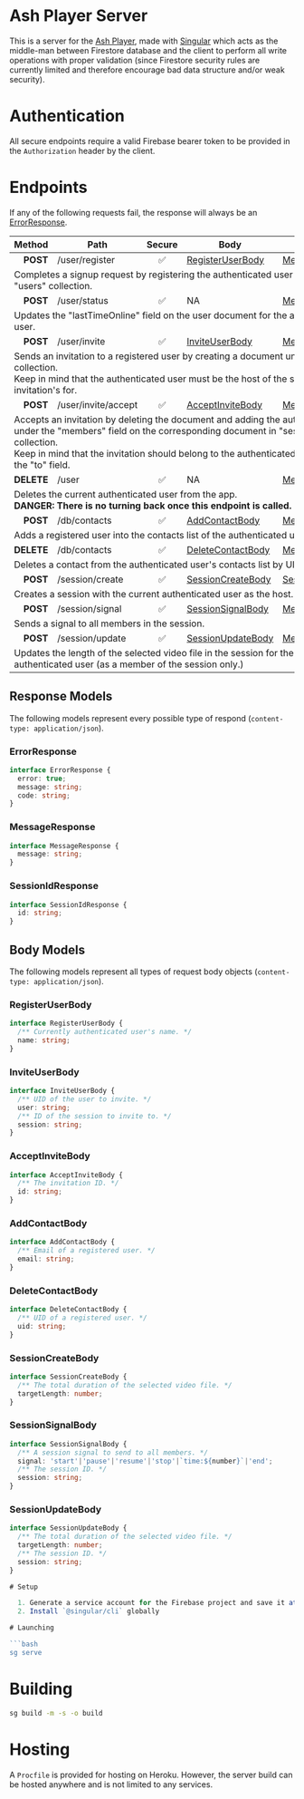 # Ash Player Server

This is a server for the [Ash Player](https://github.com/ramtinsoltani/ash-player), made with [Singular](https://github.com/singularframework) which acts as the middle-man between Firestore database and the client to perform all write operations with proper validation (since Firestore security rules are currently limited and therefore encourage bad data structure and/or weak security).

# Authentication

All secure endpoints require a valid Firebase bearer token to be provided in the `Authorization` header by the client.

# Endpoints

If any of the following requests fail, the response will always be an [ErrorResponse](#errorresponse).

<table>
  <thead>
    <tr>
      <th>Method</th>
      <th>Path</th>
      <th>Secure</th>
      <th>Body</th>
      <th>Response</th>
    </tr>
  </thead>
  <tbody>
    <tr>
      <td align="right"><strong>POST</strong></td>
      <td>/user/register</td>
      <td align="center">✅</td>
      <td><a href="#registeruserbody">RegisterUserBody</a></td>
      <td><a href="#messageresponse">MessageResponse</a></td>
    </tr>
    <tr>
      <td colspan="5">Completes a signup request by registering the authenticated user under the "users" collection.</td>
    </tr>
    <tr>
      <td align="right"><strong>POST</strong></td>
      <td>/user/status</td>
      <td align="center">✅</td>
      <td>NA</td>
      <td><a href="#messageresponse">MessageResponse</a></td>
    </tr>
    <tr>
      <td colspan="5">Updates the "lastTimeOnline" field on the user document for the authenticated user.</td>
    </tr>
    <tr>
      <td align="right"><strong>POST</strong></td>
      <td>/user/invite</td>
      <td align="center">✅</td>
      <td><a href="#inviteuserbody">InviteUserBody</a></td>
      <td><a href="#messageresponse">MessageResponse</a></td>
    </tr>
    <tr>
      <td colspan="5">Sends an invitation to a registered user by creating a document under "invitations" collection.<br>Keep in mind that the authenticated user must be the host of the session the invitation's for.</td>
    </tr>
    <tr>
      <td align="right"><strong>POST</strong></td>
      <td>/user/invite/accept</td>
      <td align="center">✅</td>
      <td><a href="#acceptinvitebody">AcceptInviteBody</a></td>
      <td><a href="#messageresponse">MessageResponse</a></td>
    </tr>
    <tr>
      <td colspan="5">Accepts an invitation by deleting the document and adding the authenticated user under the "members" field on the corresponding document in "sessions" collection.<br>Keep in mind that the invitation should belong to the authenticated user based on the "to" field.</td>
    </tr>
    <tr>
      <td align="right"><strong>DELETE</strong></td>
      <td>/user</td>
      <td align="center">✅</td>
      <td>NA</td>
      <td><a href="#messageresponse">MessageResponse</a></td>
    </tr>
    <tr>
      <td colspan="5">Deletes the current authenticated user from the app.<br><strong>DANGER: There is no turning back once this endpoint is called.</strong></td>
    </tr>
    <tr>
      <td align="right"><strong>POST</strong></td>
      <td>/db/contacts</td>
      <td align="center">✅</td>
      <td><a href="#addcontactbody">AddContactBody</a></td>
      <td><a href="#messageresponse">MessageResponse</a></td>
    </tr>
    <tr>
      <td colspan="5">Adds a registered user into the contacts list of the authenticated user by email.</td>
    </tr>
    <tr>
      <td align="right"><strong>DELETE</strong></td>
      <td>/db/contacts</td>
      <td align="center">✅</td>
      <td><a href="#deletecontactbody">DeleteContactBody</a></td>
      <td><a href="#messageresponse">MessageResponse</a></td>
    </tr>
    <tr>
      <td colspan="5">Deletes a contact from the authenticated user's contacts list by UID.</td>
    </tr>
    <tr>
      <td align="right"><strong>POST</strong></td>
      <td>/session/create</td>
      <td align="center">✅</td>
      <td><a href="#sessioncreatebody">SessionCreateBody</a></td>
      <td><a href="#sessionidresponse">SessionIdResponse</a></td>
    </tr>
    <tr>
      <td colspan="5">Creates a session with the current authenticated user as the host.</td>
    </tr>
    <tr>
      <td align="right"><strong>POST</strong></td>
      <td>/session/signal</td>
      <td align="center">✅</td>
      <td><a href="#sessionsignalbody">SessionSignalBody</a></td>
      <td><a href="#messageresponse">MessageResponse</a></td>
    </tr>
    <tr>
      <td colspan="5">Sends a signal to all members in the session.</td>
    </tr>
    <tr>
      <td align="right"><strong>POST</strong></td>
      <td>/session/update</td>
      <td align="center">✅</td>
      <td><a href="#sessionupdatebody">SessionUpdateBody</a></td>
      <td><a href="#messageresponse">MessageResponse</a></td>
    </tr>
    <tr>
      <td colspan="5">Updates the length of the selected video file in the session for the current authenticated user (as a member of the session only.)</td>
    </tr>
  </tbody>
</table>

## Response Models

The following models represent every possible type of respond (`content-type: application/json`).

### ErrorResponse

```ts
interface ErrorResponse {
  error: true;
  message: string;
  code: string;
}
```

### MessageResponse

```ts
interface MessageResponse {
  message: string;
}
```

### SessionIdResponse

```ts
interface SessionIdResponse {
  id: string;
}
```

## Body Models

The following models represent all types of request body objects (`content-type: application/json`).

### RegisterUserBody

```ts
interface RegisterUserBody {
  /** Currently authenticated user's name. */
  name: string;
}
```

### InviteUserBody

```ts
interface InviteUserBody {
  /** UID of the user to invite. */
  user: string;
  /** ID of the session to invite to. */
  session: string;
}
```

### AcceptInviteBody

```ts
interface AcceptInviteBody {
  /** The invitation ID. */
  id: string;
}
```

### AddContactBody

```ts
interface AddContactBody {
  /** Email of a registered user. */
  email: string;
}
```

### DeleteContactBody

```ts
interface DeleteContactBody {
  /** UID of a registered user. */
  uid: string;
}
```

### SessionCreateBody

```ts
interface SessionCreateBody {
  /** The total duration of the selected video file. */
  targetLength: number;
}
```

### SessionSignalBody

```ts
interface SessionSignalBody {
  /** A session signal to send to all members. */
  signal: 'start'|'pause'|'resume'|'stop'|`time:${number}`|'end';
  /** The session ID. */
  session: string;
}
```

### SessionUpdateBody

```ts
interface SessionUpdateBody {
  /** The total duration of the selected video file. */
  targetLength: number;
  /** The session ID. */
  session: string;
}

# Setup

  1. Generate a service account for the Firebase project and save it at `/src/firebase-cert.json`
  2. Install `@singular/cli` globally

# Launching

```bash
sg serve
```

# Building

```bash
sg build -m -s -o build
```

# Hosting

A `Procfile` is provided for hosting on Heroku. However, the server build can be hosted anywhere and is not limited to any services.
